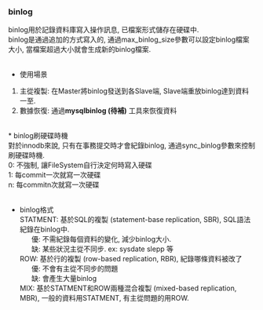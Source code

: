### binlog <br>
binlog用於記錄資料庫寫入操作訊息, 已檔案形式儲存在硬碟中. <br>
binlog是通過追加的方式寫入的, 通過max_binlog_size參數可以設定binlog檔案大小, 當檔案超過大小就會生成新的binlog檔案. <br><br>

* 使用場景
1. 主從複製: 在Master將binlog發送到各Slave端, Slave端重放binlog達到資料一至. 
2. 數據恢復: 通過**mysqlbinlog (待補)** 工具來恢復資料
<br>
* binlog刷硬碟時機 <br>
對於innodb來說, 只有在事務提交時才會紀錄binlog, 通過sync_binlog參數來控制刷硬碟時機. <br>
0: 不強制, 讓FileSystem自行決定何時寫入硬碟 <br>
1: 每commit一次就寫一次硬碟 <br>
n: 每commitn次就寫一次硬碟 <br><br>

* binlog格式 <br>
STATMENT: 基於SQL的複製 (statement-base replication, SBR), SQL語法紀錄在binlog中. <br>
&nbsp; &nbsp; &nbsp;  優: 不需紀錄每個資料的變化, 減少binlog大小. <br>
&nbsp; &nbsp; &nbsp;  缺: 某些狀況主從不同步. ex: sysdate slepp 等 <br>
ROW: 基於行的複製 (row-based replication, RBR), 紀錄哪條資料被改了 <br>
&nbsp; &nbsp; &nbsp;  優: 不會有主從不同步的問題 <br>
&nbsp; &nbsp; &nbsp;  缺: 會產生大量binlog <br>
MIX: 基於STATMENT和ROW兩種混合複製 (mixed-based replication, MBR), 一般的資料用STATMENT, 有主從問題的用ROW.